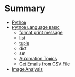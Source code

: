 # Summary

* [Python ](README.md)
* [Python Language Basic](print-out-messge.md)
  * [format print message](print-out-messge/format-print-message.md)
  * [list](print-out-messge/list.md)
  * [tuple](print-out-messge/tuple.md)
  * dict
  * set
  * [Automation Topics](automation-topics.md)
  * [Get Emails from CSV File](automation-topics/chapter1.md)
* [Image Analysis](image-analysis.md)

